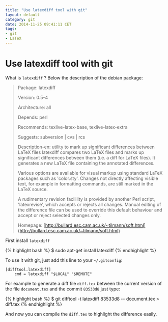 ```yaml
---
title: "Use latexdiff tool with git"
layout: default
category: git
date: 2014-11-25 09:41:11 CET
tags:
- git
- LaTeX
---
```


# Use latexdiff tool with git

What is `latexdiff` ?
Below the description of the debian package:

> Package: latexdiff
> 
> Version: 0.5-4
> 
> Architecture: all
> 
> Depends: perl
> 
> Recommends: texlive-latex-base, texlive-latex-extra
> 
> Suggests: subversion | cvs | rcs
> 
> Description-en: utility to mark up significant differences between LaTeX files
> latexdiff compares two LaTeX files and marks up significant differences
> between them (i.e. a diff for LaTeX files). It generates a new LaTeX file
> containing the annotated differences.
> 
> Various options are available for visual markup using standard LaTeX packages
> such as 'color.sty'. Changes not directly affecting visible text, for example
> in formatting commands, are still marked in the LaTeX source.
> 
> A rudimentary revision facilility is provided by another Perl script,
> 'latexrevise', which accepts or rejects all changes. Manual editing of the
> difference file can be used to override this default behaviour and accept or
> reject selected changes only.
> 
> Homepage: [http://bullard.esc.cam.ac.uk/~tilmann/soft.html](http://bullard.esc.cam.ac.uk/~tilmann/soft.html)

First install `latexdiff`

{% highlight bash %}
$ sudo apt-get install latexdiff
{% endhighlight %}

To use it with git, just add this line to your `~/.gitconfig`:

    [difftool.latexdiff]
        cmd = latexdiff "$LOCAL" "$REMOTE"

For example to generate a diff file `diff.tex` between the current version of the file `document.tex` and the commit `83533d8` just type:

{% highlight bash %}
$ git difftool -t latexdiff 83533d8 -- document.tex > diff.tex
{% endhighlight %}

And now you can compile the `diff.tex` to highlight the difference easily.
